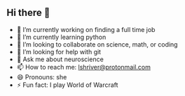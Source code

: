 ## Hi there 👋

- 🔭 I’m currently working on finding a full time job
- 🌱 I’m currently learning python
- 👯 I’m looking to collaborate on science, math, or coding
- 🤔 I’m looking for help with git
- 💬 Ask me about neuroscience
- 📫 How to reach me: lshriver@protonmail.com
- 😄 Pronouns: she
- ⚡ Fun fact: I play World of Warcraft
